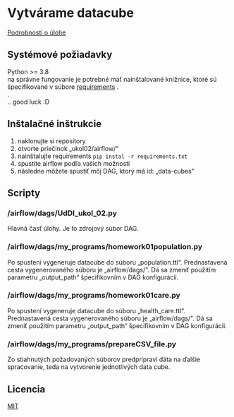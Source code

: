# Vytvárame datacube

[Podrobnosti o úlohe](https://skoda.projekty.ms.mff.cuni.cz/ndbi046/seminars/03-airflow.html#/1/1) 

## Systémové požiadavky

Python >= 3.8 <br>
na správne fungovanie je potrebné mať nainštalované knižnice, ktoré sú špecifikované v  súbore [requirements](https://github.com/DonRiccardo/UvoddoDatovehoInzenyrstvi/blob/a8505c3844c8d50baf3263ef17ddd06d5f999809/ukol02/airflow/requirements.txt)
. <br>
. <br>
.. good luck :D

## Inštalačné inštrukcie

1) naklonujte si repository
2) otvorte priečinok „ukol02/airflow/“
3) nainštalujte requirements ``` pip instal -r requirements.txt ```
4) spustite airflow podľa vašich možností
5) následne môžete spustiť môj DAG, ktorý má id: „data-cubes“

## Scripty
### /airflow/dags/UdDI_ukol_02.py

Hlavná časť úlohy. Je to zdrojový súbor DAG.

### /airflow/dags/my_programs/homework01population.py

Po spustení vygeneruje datacube do súboru „population.ttl“. Prednastavená cesta vygenerovaného súboru je „airflow/dags/". Dá sa zmeniť použitím parametru „output_path“ špecifikovním v DAG konfigurácii.

### /airflow/dags/my_programs/homework01care.py

Po spustení vygeneruje datacube do súboru „health_care.ttl“. Prednastavená cesta vygenerovaného súboru je „airflow/dags/". Dá sa zmeniť použitím parametru „output_path“ špecifikovním v DAG konfigurácii.

### /airflow/dags/my_programs/prepareCSV_file.py

Zo stiahnutých požadovaných súborov predpripraví dáta na ďalšie spracovanie, teda na vytvorenie jednotlivých data cube.



## Licencia

[MIT](https://github.com/DonRiccardo/UvoddoDatovehoInzenyrstvi/blob/b1953fa50e8ee1b31bede76221603edd67cba507/ukol02/license.txt)

